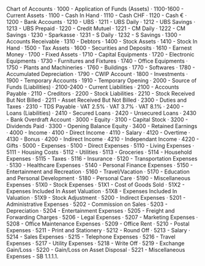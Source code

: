 Chart of Accounts
·	1000 - Application of Funds (Assets)
·	1100-1600 - Current Assets
·	1100 - Cash In Hand
·	1110 - Cash CHF
·	1120 - Cash €
·	1200 - Bank Accounts
·	1210 - UBS
·	1211 - UBS Daily
·	1212 - UBS Savings
·	1213 - UBS Prepaid
·	1220 - Credit Mutuel
·	1221 - CM Daily
·	1222 - CM Savings
·	1230 - Sparkasse
·	1231 - S Daily
·	1232 - S Savings
·	1300 - Accounts Receivable
·	1310 - Debtors
·	1400 - Stock Assets
·	1410 - Stock In Hand
·	1500 - Tax Assets
·	1600 - Securities and Deposits
·	1610 - Earnest Money
·	1700 - Fixed Assets
·	1710 - Capital Equipments
·	1720 - Electronic Equipments
·	1730 - Furnitures and Fixtures
·	1740 - Office Equipments
·	1750 - Plants and Machineries
·	1760 - Buildings
·	1770 - Softwares
·	1780 - Accumulated Depreciation
·	1790 - CWIP Account
·	1800 - Investments
·	1900 - Temporary Accounts
·	1910 - Temporary Opening
·	2000 - Source of Funds (Liabilities)
·	2100-2400 - Current Liabilities
·	2100 - Accounts Payable
·	2110 - Creditors
·	2200 - Stock Liabilities
·	2210 - Stock Received But Not Billed
·	2211 - Asset Received But Not Billed
·	2300 - Duties and Taxes
·	2310 - TDS Payable
·	VAT 2.5%
·	VAT 3.7%
·	VAT 8.1%
·	2400 - Loans (Liabilities)
·	2410 - Secured Loans
·	2420 - Unsecured Loans
·	2430 - Bank Overdraft Account
·	3000 - Equity
·	3100 - Capital Stock
·	3200 - Dividends Paid
·	3300 - Opening Balance Equity
·	3400 - Retained Earnings
·	4000 - Income
·	4100 - Direct Income
·	4110 - Salary
·	4120 - Overtime
·	4130 - Bonus
·	4200 - Indirect Income
·	4210 - Independant Income
·	4220 - Gifts
·	5000 - Expenses
·	5100 - Direct Expenses
·	5110 - Living Expenses
·	5111 - Housing Costs
·	5112 - Utilities
·	5113 - Groceries
·	5114 - Household Expenses
·	5115 - Taxes
·	5116 - Insurance
·	5120 - Transportation Expenses
·	5130 - Healthcare Expenses
·	5140 - Personal Finance Expenses
·	5150 - Entertainment and Recreation
·	5160 - Travel/Vacation
·	5170 - Education and Personal Development
·	5180 - Personal Care
·	5190 - Miscellaneous Expenses
·	51X0 - Stock Expenses
·	51X1 - Cost of Goods Sold
·	51X2 - Expenses Included In Asset Valuation
·	51X8 - Expenses Included In Valuation
·	51X9 - Stock Adjustment
·	5200 - Indirect Expenses
·	5201 - Administrative Expenses
·	5202 - Commission on Sales
·	5203 - Depreciation
·	5204 - Entertainment Expenses
·	5205 - Freight and Forwarding Charges
·	5206 - Legal Expenses
·	5207 - Marketing Expenses
·	5208 - Office Maintenance Expenses
·	5209 - Office Rent
·	5210 - Postal Expenses
·	5211 - Print and Stationery
·	5212 - Round Off
·	5213 - Salary
·	5214 - Sales Expenses
·	5215 - Telephone Expenses
·	5216 - Travel Expenses
·	5217 - Utility Expenses
·	5218 - Write Off
·	5219 - Exchange Gain/Loss
·	5220 - Gain/Loss on Asset Disposal
·	5221 - Miscellaneous Expenses - SB
1.1.1.1.	
